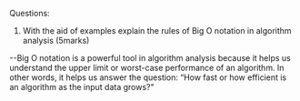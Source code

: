 Questions:
1. With the aid of examples explain the rules of Big O notation in algorithm analysis (5marks)

--Big O notation is a powerful tool in algorithm analysis because it helps us understand the upper limit or worst-case performance of an algorithm. In other words, it helps us answer the question: “How fast or how efficient is an algorithm as the input data grows?"